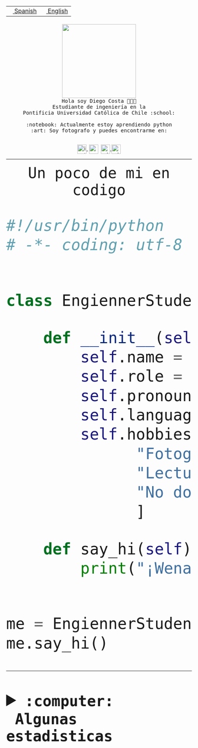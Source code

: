 <table border="0"  align="right">
 <tr><td><a href="README.md"><img src="https://upload.wikimedia.org/wikipedia/commons/thumb/8/89/Bandera_de_Espa%C3%B1a.svg/1200px-Bandera_de_Espa%C3%B1a.svg.png" height="10"> Spanish</a></td>
 <td><a href="README.en.md"><img src="https://upload.wikimedia.org/wikipedia/commons/a/a4/Flag_of_the_United_States.svg" height="10"> English</a></td></tr>
</table><br><br><br>


<p align="center">
  <img src="https://github.com/diegocostares/diegocostares/blob/main/Images/aaa2.gif?raw=true" height="200px" weight="200px">
  <br><samp>
    Hola soy Diego Costa 👨🏻‍💻<br>
    Estudiante de ingeniería en la <br>
    Pontificia Universidad Católica de Chile :school:<br>
  <br>
    :notebook: Actualmente estoy aprendiendo python <br>
    :art: Soy fotografo y puedes encontrarme en: <br>
  <br></samp>
  
</p>

<p align="center">
   <a href="https://instagram.com/diegocosta_no" target="blank">
    <img 
    align="center" src="https://cdn.jsdelivr.net/npm/simple-icons@3.0.1/icons/instagram.svg" alt="instagram" height="25px" width="25px" />
  </a>
  <a style="border: 3px solid; color: white;"href="https://t.me/diegocosta_no" target="blank">
  <img
  align="center" alt="Telegram" width="25px" src="https://icons-for-free.com/iconfiles/png/512/Telegram-1324888767380505522.png" />
</a>
<a href="https://api.whatsapp.com/send?phone=56971897835&text=Hola!" target="blank">
  <img
  align="center" alt="wtsp" width="25px" src="https://img.icons8.com/pastel-glyph/2x/whatsapp--v2.png" />
</a>
<a href="https://www.linkedin.com/in/diego-costa-786249213/" target="blank">
  <img
  align="center" alt="wtsp" width="25px" src="https://img.icons8.com/metro/452/linkedin.png" />
</a>

  </a>
</p>

---


<p align="center"><font size="25"><samp>Un poco de mi en codigo</samp></front></p>


```python
#!/usr/bin/python
# -*- coding: utf-8 -*-


class EngiennerStudent:

    def __init__(self):
        self.name = "Diego Costa"
        self.role = "Estudiante"
        self.pronouns = "he/him"
        self.language_spoken = ["es_CL", "en_US"]
        self.hobbies = [
              "Fotografia",
              "Lectura",
              "No dormir",
              ]

    def say_hi(self):
        print("¡Wena mundo!")


me = EngiennerStudent()
me.say_hi()
```
---
<details>
  <summary><b><samp>:computer: &nbsp;Algunas estadisticas</samp></b></summary>
  <br/></p>

<!--START_SECTION:waka-->
![Code Time](http://img.shields.io/badge/Code%20Time-1%2C083%20hrs%2026%20mins-blue)

**Soy nocturno 🦉** 

```text
🌞 Mañana                 48 commits          ░░░░░░░░░░░░░░░░░░░░░░░░░   01.32 % 
🌆 Día                    1181 commits        ████████░░░░░░░░░░░░░░░░░   32.46 % 
🌃 Tarde                  1566 commits        ███████████░░░░░░░░░░░░░░   43.05 % 
🌙 Noche                  843 commits         ██████░░░░░░░░░░░░░░░░░░░   23.17 % 
```
📅 **Soy más productivo los Martes** 

```text
Lunes                    576 commits         ████░░░░░░░░░░░░░░░░░░░░░   15.83 % 
Martes                   651 commits         ████░░░░░░░░░░░░░░░░░░░░░   17.89 % 
Miércoles                443 commits         ███░░░░░░░░░░░░░░░░░░░░░░   12.18 % 
Jueves                   529 commits         ████░░░░░░░░░░░░░░░░░░░░░   14.54 % 
Viernes                  538 commits         ████░░░░░░░░░░░░░░░░░░░░░   14.79 % 
Sábado                   361 commits         ██░░░░░░░░░░░░░░░░░░░░░░░   09.92 % 
Domingo                  540 commits         ████░░░░░░░░░░░░░░░░░░░░░   14.84 % 
```


📊 **Esta semana me dediqué a** 

```text
🐱‍💻 Proyectos: 
Arqui-31                 3 hrs 4 mins        ███████████░░░░░░░░░░░░░░   44.77 % 
latex-templates          1 hr 17 mins        █████░░░░░░░░░░░░░░░░░░░░   18.90 % 
2023-1-S4-Grupo2-Backend 57 mins             ███░░░░░░░░░░░░░░░░░░░░░░   13.86 % 
estocasticos             42 mins             ███░░░░░░░░░░░░░░░░░░░░░░   10.30 % 
repo-stats               26 mins             ██░░░░░░░░░░░░░░░░░░░░░░░   06.39 % 
```


 Last Updated on 27/06/2023 14:20:07 UTC
<!--END_SECTION:waka-->
  
  

<p align="center"> <img src="https://github-readme-stats.vercel.app/api?username=diegocostares&show_icons=true&theme=ayu-mirage" alt="abhisheknaiidu" /></p>
 
</details>
